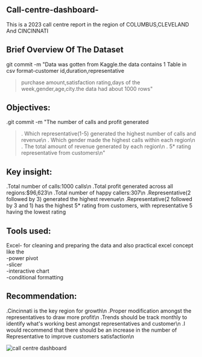  ## Call-centre-dashboard-
This is a 2023 call centre report in the region of COLUMBUS,CLEVELAND And CINCINNATI 

## Brief Overview Of The Dataset 
git commit -m "Data was gotten from Kaggle.the data contains 1 Table in csv format-customer id,duration,representative
>purchase amount,satisfaction rating,days of the week,gender,age,city.the data had about 1000 rows"

## Objectives:
.git commit -m "The number of calls and profit generated
>. Which representative(1-5) generated  the highest number of calls and revenue\n
>. Which gender made the highest calls within each region\n
>. The total amount of revenue generated by each region\n
>. 5* rating representative from customers\n"

## Key insight:
.Total number of calls:1000 calls\n
.Total profit generated across all regions:$96,623\n
.Total number of happy callers:307\n
.Representative(2 followed by 3) generated the highest revenue\n 
.Representative(2 followed by 3 and 1) has the highest 5* rating from customers, with representative 5 having the lowest rating

## Tools used:
Excel- for cleaning and preparing the data and also practical excel concept like the\
-power pivot\
-slicer\
-interactive chart\
-conditional formatting

## Recommendation:
.Cincinnati is the key region for growth\n
.Proper modification amongst the representatives to draw more profit\n
.Trends should be track monthly to identify what's working best amongst representatives and customer\n
.I would recommend that there should be an increase in the number of Representative to improve customers satisfaction\n

![call centre dashboard](https://github.com/user-attachments/assets/f6f5dcee-9657-4552-be6e-eba956ae77b0)





